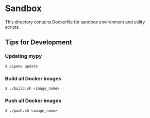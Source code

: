 # Sandbox
This directory contains Dockerfile for sandbox environment and utility scripts.

## Tips for Development
### Updating mypy
```console
$ pipenv update
```

### Build all Docker images
```console
$ ./build.sh <image_name>
```

### Push all Docker images
```console
$ ./push.sh <image_name>
```
